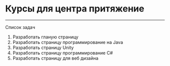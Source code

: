 # Курсы для центра притяжение
<hr>
Список задач
<ol>
<li>Разработать гланую страницу</li>
  <li>Разработать страницу программирование на Java</li>
  <li>Разработать страницу Unity</li>
  <li>Разработать страницу программирование C#</li>
  <li>Разработать страницу для веб дизайна</li>
</ol>
